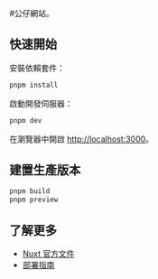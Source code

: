 #公仔網站。

## 快速開始

安裝依賴套件：
```bash
pnpm install
```

啟動開發伺服器：
```bash
pnpm dev
```

在瀏覽器中開啟 [http://localhost:3000](http://localhost:3000)。

## 建置生產版本

```bash
pnpm build
pnpm preview
```

## 了解更多

- [Nuxt 官方文件](https://nuxt.com/docs/getting-started/introduction)
- [部署指南](https://nuxt.com/docs/getting-started/deployment)
